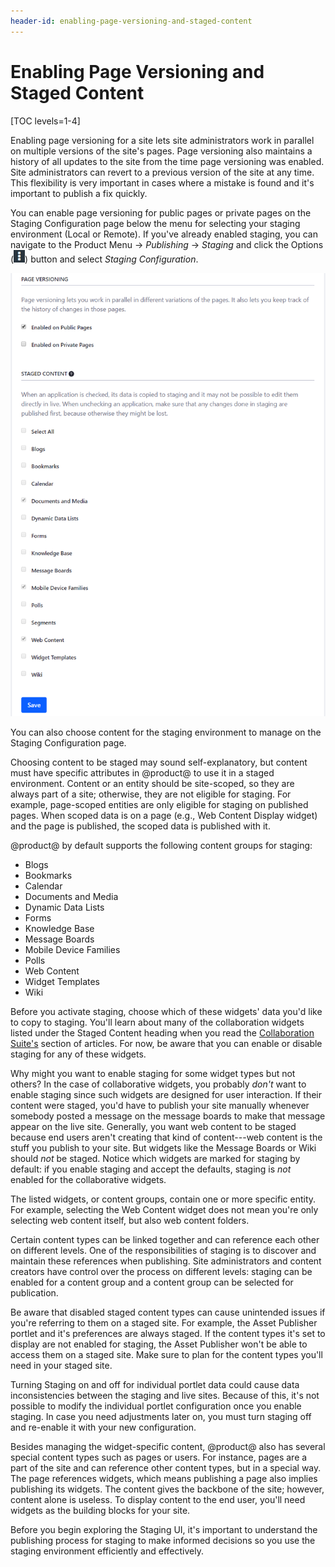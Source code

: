 ```yaml
---
header-id: enabling-page-versioning-and-staged-content
---
```


# Enabling Page Versioning and Staged Content

[TOC levels=1-4]

Enabling page versioning for a site lets site administrators work in parallel on
multiple versions of the site's pages. Page versioning also maintains a history
of all updates to the site from the time page versioning was enabled. Site
administrators can revert to a previous version of the site at any time. This
flexibility is very important in cases where a mistake is found and it's
important to publish a fix quickly. 

You can enable page versioning for public pages or private pages on the Staging
Configuration page below the menu for selecting your staging environment (Local
or Remote). If you've already enabled staging, you can navigate to the Product
Menu &rarr; *Publishing* &rarr; *Staging* and click the Options
(![Options](../../../../images/icon-options.png)) button and select *Staging
Configuration*.

![Figure 1: You can decide to use versioning and choose what content should be staged.](../../../../images/staging-page-versioning-staged-content.png)

You can also choose content for the staging environment to manage on the Staging
Configuration page.

Choosing content to be staged may sound self-explanatory, but content must have
specific attributes in @product@ to use it in a staged environment. Content or
an entity should be site-scoped, so they are always part of a site; otherwise,
they are not eligible for staging. For example, page-scoped entities are only
eligible for staging on published pages. When scoped data is on a page (e.g.,
Web Content Display widget) and the page is published, the scoped data is
published with it.

@product@ by default supports the following content groups for staging:

- Blogs
- Bookmarks
- Calendar
- Documents and Media
- Dynamic Data Lists
- Forms
- Knowledge Base
- Message Boards
- Mobile Device Families
- Polls
- Web Content
- Widget Templates
- Wiki

Before you activate staging, choose which of these widgets' data you'd
like to copy to staging. You'll learn about many of the collaboration widgets
listed under the Staged Content heading when you read the
[Collaboration Suite's](/docs/7-2/user/-/knowledge_base/user/collaboration)
section of articles. For now, be aware that you can enable or disable staging
for any of these widgets.

Why might you want to enable staging for some widget types but not others?
In the case of collaborative widgets, you probably *don't* want to enable staging
since such widgets are designed for user interaction. If their content were
staged, you'd have to  publish your site manually whenever somebody posted a
message on the message boards to make that message appear on the live site.
Generally, you want web content to be staged because end users aren't creating
that kind of content---web content is the stuff you publish to your site. But
widgets like the Message Boards or Wiki should *not* be staged. Notice
which widgets are marked for staging by default: if you enable staging and
accept the defaults, staging is *not* enabled for the collaborative widgets.

The listed widgets, or content groups, contain one or more specific entity. For
example, selecting the Web Content widget does not mean you're only selecting
web content itself, but also web content folders.

Certain content types can be linked together and can reference each other on
different levels. One of the responsibilities of staging is to discover and
maintain these references when publishing. Site administrators and content
creators have control over the process on different levels: staging can be
enabled for a content group and a content group can be selected for publication.

Be aware that disabled staged content types can cause unintended issues if
you're referring to them on a staged site. For example, the Asset Publisher
portlet and it's preferences are always staged. If the content types it's set to
display are not enabled for staging, the Asset Publisher won't be able to access
them on a staged site. Make sure to plan for the content types you'll need in
your staged site.

Turning Staging on and off for individual portlet data could cause data
inconsistencies between the staging and live sites. Because of this, it's not
possible to modify the individual portlet configuration once you enable staging.
In case you need adjustments later on, you must turn staging off and re-enable
it with your new configuration.

Besides managing the widget-specific content, @product@ also has several special
content types such as pages or users. For instance, pages are a part of the site
and can reference other content types, but in a special way. The page references
widgets, which means publishing a page also implies publishing its widgets. The
content gives the backbone of the site; however, content alone is useless. To
display content to the end user, you'll need widgets as the building blocks for
your site.

Before you begin exploring the Staging UI, it's important to understand the
publishing process for staging to make informed decisions so you use the
staging environment efficiently and effectively.
